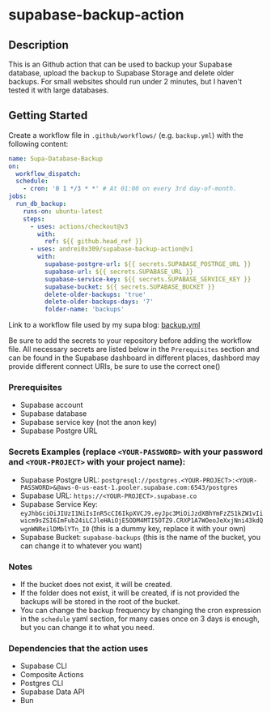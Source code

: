 # supabase-backup-action

## Description

This is an Github action that can be used to backup your Supabase database, upload the backup to Supabase Storage and delete older backups.
For small websites should run under 2 minutes, but I haven't tested it with large databases.

## Getting Started

Create a workflow file in `.github/workflows/` (e.g. `backup.yml`) with the following content:

```yaml
name: Supa-Database-Backup
on:
  workflow_dispatch:
  schedule:
    - cron: '0 1 */3 * *' # At 01:00 on every 3rd day-of-month.
jobs:   
  run_db_backup:
    runs-on: ubuntu-latest
    steps:
      - uses: actions/checkout@v3
        with:
          ref: ${{ github.head_ref }}
      - uses: andrei0x309/supabase-backup-action@v1
        with:
          supabase-postgre-url: ${{ secrets.SUPABASE_POSTRGE_URL }}
          supabase-url: ${{ secrets.SUPABASE_URL }}
          supabase-service-key: ${{ secrets.SUPABASE_SERVICE_KEY }}
          supabase-bucket: ${{ secrets.SUPABASE_BUCKET }}
          delete-older-backups: 'true'
          delete-older-backups-days: '7'
          folder-name: 'backups'
```

Link to a workflow file used by my supa blog: [backup.yml](https://github.com/andrei0x309/svelte-kit-supa-blog/blob/main/.github/workflows/backup.yml)

Be sure to add the secrets to your repository before adding the workflow file.
All necessary secrets are listed below in the `Prerequisites` section and can be found in the Supabase dashboard in different places, dashbord may provide different connect URIs, be sure to use the correct one()

### Prerequisites

- Supabase account
- Supabase database
- Supabase service key (not the anon key)
- Supabase Postgre URL

### Secrets Examples (replace `<YOUR-PASSWORD>` with your password and `<YOUR-PROJECT>` with your project name):

- Supabase Postgre URL: `postgresql://postgres.<YOUR-PROJECT>:<YOUR-PASSWORD>&@aws-0-us-east-1.pooler.supabase.com:6543/postgres`
- Supabase URL: `https://<YOUR-PROJECT>.supabase.co`
- Supabase Service Key: `eyJhbGciOiJIUzI1NiIsInR5cCI6IkpXVCJ9.eyJpc3MiOiJzdXBhYmFzZS1kZW1vIiwicm9sZSI6ImFub24iLCJleHAiOjE5ODM4MTI5OTZ9.CRXP1A7WOeoJeXxjNni43kdQwgnWNReilDMblYTn_I0` (this is a dummy key, replace it with your own)
- Supabase Bucket: `supabase-backups` (this is the name of the bucket, you can change it to whatever you want)

### Notes

- If the bucket does not exist, it will be created.
- If the folder does not exist, it will be created, if is not provided the backups will be stored in the root of the bucket.
- You can change the backup frequency by changing the cron expression in the `schedule` yaml section, for many cases once on 3 days is enough, but you can change it to what you need.

### Dependencies that the action uses

- Supabase CLI
- Composite Actions
- Postgres CLI
- Supabase Data API
- Bun

